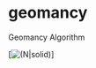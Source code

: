 # geomancy
Geomancy Algorithm

[![(N|solid)](https://upload.wikimedia.org/wikipedia/commons/a/ad/Geomantic_housechart.svg)]
